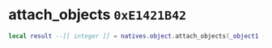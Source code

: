 # attach_objects `0xE1421B42`

```lua
local result --[[ integer ]] = natives.object.attach_objects(_object1 --[[ number ]], _object2 --[[ number ]], _locator --[[ string ]], _position --[[ vector3 ]], _orientation --[[ vector3 ]], _unk5 --[[ integer ]])
```